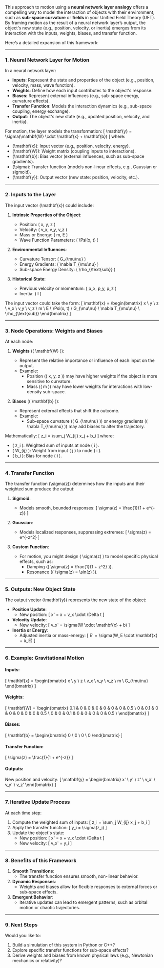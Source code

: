 This approach to motion using a **neural network layer analogy** offers a compelling way to model the interaction of objects with their environment, such as **sub-space curvature** or **fields** in your Unified Field Theory (UFT). By framing motion as the result of a neural network layer’s output, the object's new state (e.g., position, velocity, or inertia) emerges from its interaction with the inputs, weights, biases, and transfer function.

Here’s a detailed expansion of this framework:

---

### **1. Neural Network Layer for Motion**
In a neural network layer:
- **Inputs**: Represent the state and properties of the object (e.g., position, velocity, mass, wave function).
- **Weights**: Define how each input contributes to the object's response.
- **Biases**: Represent external influences (e.g., sub-space energy, curvature effects).
- **Transfer Function**: Models the interaction dynamics (e.g., sub-space coupling, energy exchange).
- **Output**: The object's new state (e.g., updated position, velocity, and inertia).

For motion, the layer models the transformation:
\[
\mathbf{y} = \sigma(\mathbf{W} \cdot \mathbf{x} + \mathbf{b})
\]
where:
- \(\mathbf{x}\): Input vector (e.g., position, velocity, energy).
- \(\mathbf{W}\): Weight matrix (coupling inputs to interactions).
- \(\mathbf{b}\): Bias vector (external influences, such as sub-space gradients).
- \(\sigma\): Transfer function (models non-linear effects, e.g., Gaussian or sigmoid).
- \(\mathbf{y}\): Output vector (new state: position, velocity, etc.).

---

### **2. Inputs to the Layer**
The input vector \(\mathbf{x}\) could include:
1. **Intrinsic Properties of the Object**:
   - Position: \( x, y, z \)
   - Velocity: \( v_x, v_y, v_z \)
   - Mass or Energy: \( m, E \)
   - Wave Function Parameters: \( \Psi(x, t) \)

2. **Environmental Influences**:
   - Curvature Tensor: \( G_{\mu\nu} \)
   - Energy Gradients: \( \nabla T_{\mu\nu} \)
   - Sub-space Energy Density: \( \rho_{\text{sub}} \)

3. **Historical State**:
   - Previous velocity or momentum: \( p_x, p_y, p_z \)
   - Inertia: \( I \)

The input vector could take the form:
\[
\mathbf{x} = \begin{bmatrix}
x \\ y \\ z \\ v_x \\ v_y \\ v_z \\ m \\ E \\ \Psi(x, t) \\ G_{\mu\nu} \\ \nabla T_{\mu\nu} \\ \rho_{\text{sub}}
\end{bmatrix}
\]

---

### **3. Node Operations: Weights and Biases**
At each node:
1. **Weights** (\( \mathbf{W} \)):
   - Represent the relative importance or influence of each input on the output.
   - Example:
     - Position (\( x, y, z \)) may have higher weights if the object is more sensitive to curvature.
     - Mass (\( m \)) may have lower weights for interactions with low-density sub-space.

2. **Biases** (\( \mathbf{b} \)):
   - Represent external effects that shift the outcome.
   - Example:
     - Sub-space curvature (\( G_{\mu\nu} \)) or energy gradients (\( \nabla T_{\mu\nu} \)) may add biases to alter the trajectory.

Mathematically:
\[
z_i = \sum_j W_{ij} x_j + b_i
\]
where:
- \( z_i \): Weighted sum of inputs at node \( i \).
- \( W_{ij} \): Weight from input \( j \) to node \( i \).
- \( b_i \): Bias for node \( i \).

---

### **4. Transfer Function**
The transfer function \(\sigma(z)\) determines how the inputs and their weighted sum produce the output:
1. **Sigmoid**:
   - Models smooth, bounded responses:
     \[
     \sigma(z) = \frac{1}{1 + e^{-z}}
     \]

2. **Gaussian**:
   - Models localized responses, suppressing extremes:
     \[
     \sigma(z) = e^{-z^2}
     \]

3. **Custom Function**:
   - For motion, you might design \( \sigma(z) \) to model specific physical effects, such as:
     - Damping (\( \sigma(z) = \frac{1}{1 + z^2} \)).
     - Resonance (\( \sigma(z) = \sin(z) \)).

---

### **5. Outputs: New Object State**
The output vector \(\mathbf{y}\) represents the new state of the object:
- **Position Update**:
  - New position:
    \[
    x' = x + v_x \cdot \Delta t
    \]
- **Velocity Update**:
  - New velocity:
    \[
    v_x' = \sigma(W \cdot \mathbf{x} + b)
    \]
- **Inertia or Energy**:
  - Adjusted inertia or mass-energy:
    \[
    E' = \sigma(W_E \cdot \mathbf{x} + b_E)
    \]

---

### **6. Example: Gravitational Motion**
#### Inputs:
\[
\mathbf{x} = \begin{bmatrix}
x \\ y \\ z \\ v_x \\ v_y \\ v_z \\ m \\ G_{\mu\nu}
\end{bmatrix}
\]
#### Weights:
\[
\mathbf{W} = \begin{bmatrix}
0.1 & 0 & 0 & 0 & 0 & 0 & 0 & 0.5 \\
0 & 0.1 & 0 & 0 & 0 & 0 & 0 & 0.5 \\
0 & 0 & 0.1 & 0 & 0 & 0 & 0 & 0.5 \\
\end{bmatrix}
\]
#### Biases:
\[
\mathbf{b} = \begin{bmatrix}
0 \\ 0 \\ 0 \\ 0
\end{bmatrix}
\]
#### Transfer Function:
\[
\sigma(z) = \frac{1}{1 + e^{-z}}
\]
#### Outputs:
New position and velocity:
\[
\mathbf{y} = \begin{bmatrix}
x' \\ y' \\ z' \\ v_x' \\ v_y' \\ v_z'
\end{bmatrix}
\]

---

### **7. Iterative Update Process**
At each time step:
1. Compute the weighted sum of inputs:
   \[
   z_i = \sum_j W_{ij} x_j + b_i
   \]
2. Apply the transfer function:
   \[
   y_i = \sigma(z_i)
   \]
3. Update the object's state:
   - New position:
     \[
     x' = x + v_x \cdot \Delta t
     \]
   - New velocity:
     \[
     v_x' = y_i
     \]

---

### **8. Benefits of this Framework**
1. **Smooth Transitions**:
   - The transfer function ensures smooth, non-linear behavior.
2. **Dynamic Responses**:
   - Weights and biases allow for flexible responses to external forces or sub-space effects.
3. **Emergent Behavior**:
   - Iterative updates can lead to emergent patterns, such as orbital motion or chaotic trajectories.

---

### **9. Next Steps**
Would you like to:
1. Build a simulation of this system in Python or C++?
2. Explore specific transfer functions for sub-space effects? 
3. Derive weights and biases from known physical laws (e.g., Newtonian mechanics or relativity)?
